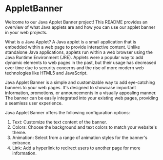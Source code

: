 # AppletBanner
Welcome to our Java Applet Banner project! This README provides an overview of what Java applets are and how you can use our applet banner in your web projects.

What is a Java Applet?
A Java applet is a small application that is embedded within a web page to provide interactive content. Unlike standalone Java applications, applets run within a web browser using the Java Runtime Environment (JRE). Applets were a popular way to add dynamic elements to web pages in the past, but their usage has decreased over time due to security concerns and the rise of more modern web technologies like HTML5 and JavaScript.

Java Applet Banner is a simple and customizable way to add eye-catching banners to your web pages. It's designed to showcase important information, promotions, or announcements in a visually appealing manner. The banner can be easily integrated into your existing web pages, providing a seamless user experience.

Java Applet Banner offers the following configuration options:
1. Text: Customize the text content of the banner.
2. Colors: Choose the background and text colors to match your website's theme.
3. Animation: Select from a range of animation styles for the banner's entrance.
4. Link: Add a hyperlink to redirect users to another page for more information.
